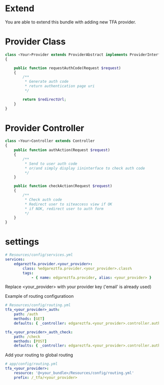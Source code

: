 # Extend

You are able to extend this bundle with adding new TFA provider.

# Provider Class

```php
class <Your>Provider extends ProviderAbstract implements ProviderInterface
{

    public function requestAuthCode(Request $request)
    {
        /**
         * Generate auth code
         * return authentication page uri
         */

        return $redirectUrl;
    }
}
```

# Provider Controller

```php
class <Your>Controller extends Controller
{
    public function authAction(Request $request)
    {
        /**
         * Send to user auth code
         * or/and simply display iininterface to check auth code 
         */
    }

    public function checkAction(Request $request)
    {
        /**
         * Check auth code
         * Redirect user to siteaccess view if OK
         * if NOK, redirect user to auth form
         */
    }
}
```

# settings

```yaml
# Resources/config/services.yml
services:
    edgareztfa.provider.<your_provider>:
        class: %edgareztfa.provider.<your_provider>.class%
        tags:
            - { name: edgareztfa.provider, alias: <your_provider> }
```

Replace <your_provider> with your provider key ('email' is already used)

Example of routing configuratioon

```yaml
# Resources/config/routing.yml
tfa_<your_provider>_auth:
    path: /auth
    methods: [GET]
    defaults: { _controller: edgareztfa.<your_provider>.controller.auth:authAction }

tfa_<your_provider>_auth_check:
    path: /check
    methods: [POST]
    defaults: { _controller: edgareztfa.<your_provider>.controller.auth_form:checkAction }
```

Add your routing to global routing

```yaml
# app/config/routing.yml
tfa_<your_provider>:
    resource: '@<your_bundle>/Resources/config/routing.yml'
    prefix: /_tfa/<your_provider>
```


